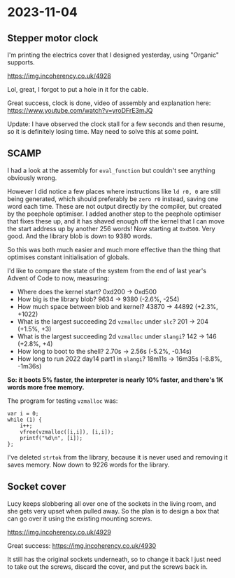 # 2023-11-04

## Stepper motor clock

I'm printing the electrics cover that I designed yesterday, using "Organic" supports.

https://img.incoherency.co.uk/4928

Lol, great, I forgot to put a hole in it for the cable.

Great success, clock is done, video of assembly and explanation here: https://www.youtube.com/watch?v=yroDFrE3mJQ

Update: I have observed the clock stall for a few seconds and then resume, so it is definitely losing time. May need
to solve this at some point.

## SCAMP

I had a look at the assembly for `eval_function` but couldn't see anything obviously wrong.

However I did notice a few places where instructions like `ld r0, 0` are still being generated,
which should preferably be `zero r0` instead, saving one word each time. These are not output directly
by the compiler, but created by the peephole optimiser. I added another step to the peephole optimiser
that fixes these up, and it has shaved enough off the kernel that I can move the start address up by
another 256 words! Now starting at `0xd500`. Very good. And the library blob is down to 9380 words.

So this was both much easier and much more effective than the thing that optimises constant initialisation
of globals.

I'd like to compare the state of the system from the end of last year's Advent of Code to now, measuring:

 * Where does the kernel start? 0xd200 -> 0xd500
 * How big is the library blob? 9634 -> 9380 (-2.6%, -254)
 * How much space between blob and kernel? 43870 -> 44892 (+2.3%, +1022)
 * What is the largest succeeding 2d `vzmalloc` under `slc`? 201 -> 204 (+1.5%, +3)
 * What is the largest succeeding 2d `vzmalloc` under `slangi`? 142 -> 146 (+2.8%, +4)
 * How long to boot to the shell? 2.70s -> 2.56s (-5.2%, -0.14s)
 * How long to run 2022 day14 part1 in `slangi`? 18m11s -> 16m35s (-8.8%, -1m36s)

**So: it boots 5% faster, the interpreter is nearly 10% faster, and there's 1K words more free memory.**

The program for testing `vzmalloc` was:

    var i = 0;
    while (1) {
        i++;
        vfree(vzmalloc([i,i]), [i,i]);
        printf("%d\n", [i]);
    };

I've deleted `strtok` from the library, because it is never used and removing it saves memory. Now down to 9226 words
for the library.

## Socket cover

Lucy keeps slobbering all over one of the sockets in the living room, and she gets very upset when
pulled away.
So the plan is to design a box that can go over it using the existing mounting screws.

https://img.incoherency.co.uk/4929

Great success: https://img.incoherency.co.uk/4930

It still has the original sockets underneath, so to change it back I just need to take out the screws, discard the cover,
and put the screws back in.
